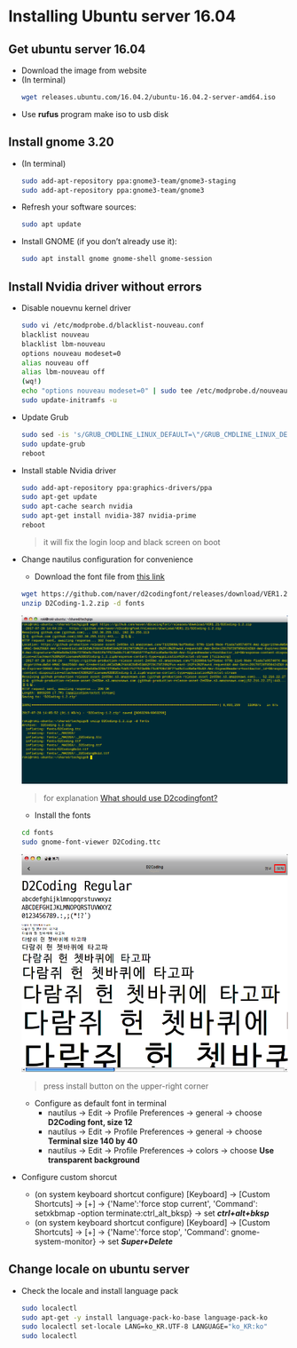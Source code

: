 Installing Ubuntu server 16.04
==============================

## Get ubuntu server 16.04
+ Download the image from website
+ (In terminal)
  ```bash
  wget releases.ubuntu.com/16.04.2/ubuntu-16.04.2-server-amd64.iso
  ```
+ Use **rufus** program make iso to usb disk


## Install gnome 3.20
+ (In terminal)
  ```bash
  sudo add-apt-repository ppa:gnome3-team/gnome3-staging
  sudo add-apt-repository ppa:gnome3-team/gnome3
  ```
+ Refresh your software sources:
  ```bash
  sudo apt update
  ```
+ Install GNOME (if you don’t already use it):
  ```bash
  sudo apt install gnome gnome-shell gnome-session
  ```


## Install Nvidia driver without errors
+ Disable nouevnu kernel driver
  ```bash
  sudo vi /etc/modprobe.d/blacklist-nouveau.conf
  blacklist nouveau
  blacklist lbm-nouveau
  options nouveau modeset=0
  alias nouveau off
  alias lbm-nouveau off
  (wq!)
  echo "options nouveau modeset=0" | sudo tee /etc/modprobe.d/nouveau-kms.conf
  sudo update-initramfs -u
  ```
+ Update Grub
  ```bash
  sudo sed -is 's/GRUB_CMDLINE_LINUX_DEFAULT=\"/GRUB_CMDLINE_LINUX_DEFAULT=\"quiet splash nomodeset/g' /etc/default/grub
  sudo update-grub
  reboot
  ```
+ Install stable Nvidia driver
  ```bash
  sudo add-apt-repository ppa:graphics-drivers/ppa
  sudo apt-get update
  sudo apt-cache search nvidia
  sudo apt-get install nvidia-387 nvidia-prime
  reboot
  ```
  > it will fix the login loop and black screen on boot

+ Change nautilus configuration for convenience
  + Download the font file from [this link](https:/github.com/naver/d2codingfont "D2codingfont")
  ```bash
  wget https://github.com/naver/d2codingfont/releases/download/VER1.21/D2Coding-1.2.zip
  unzip D2Coding-1.2.zip -d fonts
  ```
  ![  ](images/font_install.png)
  > for explanation [What should use D2codingfont?](https://m.blog.naver.com/PostView.nhn?blogId=eominsuk55&logNo=220696227935&proxyReferer=https%3A%2F%2Fwww.google.co.kr%2F)
  + Install the fonts
  ```bash
  cd fonts
  sudo gnome-font-viewer D2Coding.ttc
  ```
  ![  ](images/font_view.png)
  > press install button on the upper-right corner
  + Configure as default font in terminal
    + nautilus -> Edit -> Profile Preferences -> general -> choose **D2Coding font, size 12**
    + nautilus -> Edit -> Profile Preferences -> general -> choose **Terminal size 140 by 40**
    + nautilus -> Edit -> Profile Preferences -> colors -> choose **Use transparent background**
+ Configure custom shorcut
  + (on system keyboard shortcut configure) [Keyboard] -> [Custom Shortcuts] -> [+] -> {'Name':'force stop current', 'Command': setxkbmap -option terminate:ctrl_alt_bksp} -> set __*ctrl+alt+bksp*__
  + (on system keyboard shortcut configure) [Keyboard] -> [Custom Shortcuts] -> [+] -> {'Name':'force stop', 'Command': gnome-system-monitor} -> set __*Super+Delete*__


## Change locale on ubuntu server
+ Check the locale and install language pack
    ```bash
    sudo localectl
    sudo apt-get -y install language-pack-ko-base language-pack-ko
    sudo localectl set-locale LANG=ko_KR.UTF-8 LANGUAGE="ko_KR:ko"
    sudo localectl
    ```

